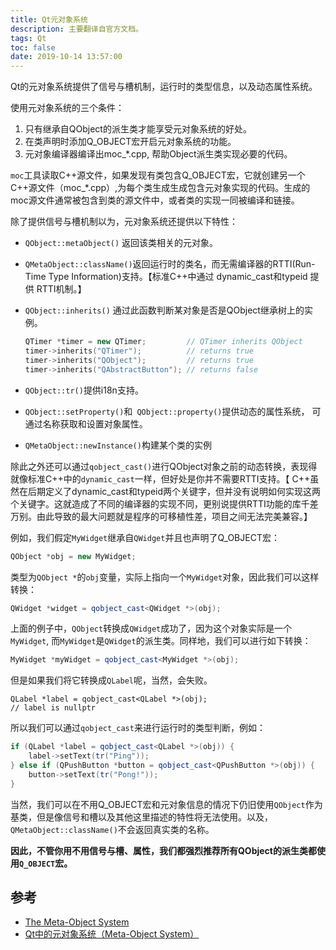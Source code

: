 ```yaml
---
title: Qt元对象系统
description: 主要翻译自官方文档。
tags: Qt
toc: false
date: 2019-10-14 13:57:00
---
```

Qt的元对象系统提供了信号与槽机制，运行时的类型信息，以及动态属性系统。

使用元对象系统的三个条件：

1. 只有继承自QObject的派生类才能享受元对象系统的好处。
2. 在类声明时添加Q_OBJECT宏开启元对象系统的功能。
3. 元对象编译器编译出moc_*.cpp, 帮助Object派生类实现必要的代码。

`moc`工具读取C++源文件，如果发现有类包含Q_OBJECT宏，它就创建另一个C++源文件（moc_*.cpp）,为每个类生成生成包含元对象实现的代码。生成的moc源文件通常被包含到类的源文件中，或者类的实现一同被编译和链接。

除了提供信号与槽机制以为，元对象系统还提供以下特性：

- `QObject::metaObject()` 返回该类相关的元对象。

- `QMetaObject::className()`返回运行时的类名，而无需编译器的RTTI(Run-Time Type Information)支持。【标准C++中通过 dynamic_cast和typeid 提供 RTTI机制。】

- `QObject::inherits()` 通过此函数判断某对象是否是QObject继承树上的实例。

  ```c++
  QTimer *timer = new QTimer;         // QTimer inherits QObject
  timer->inherits("QTimer");          // returns true
  timer->inherits("QObject");         // returns true
  timer->inherits("QAbstractButton"); // returns false
  ```

- `QObject::tr()`提供i18n支持。

- `QObject::setProperty()`和` QObject::property()`提供动态的属性系统， 可通过名称获取和设置对象属性。

- `QMetaObject::newInstance()`构建某个类的实例

除此之外还可以通过`qobject_cast()`进行QObject对象之前的动态转换，表现得就像标准C++中的`dynamic_cast`一样，但好处是你并不需要RTTI支持。【 C++虽然在后期定义了dynamic_cast和typeid两个关键字，但并没有说明如何实现这两个关键字。这就造成了不同的编译器的实现不同，更别说提供RTTI功能的库千差万别。由此导致的最大问题就是程序的可移植性差，项目之间无法完美兼容。】

例如，我们假定`MyWidget`继承自`QWidget`并且也声明了Q_OBJECT宏：

```c++
QObject *obj = new MyWidget;
```

类型为`QObject *`的`obj`变量，实际上指向一个`MyWidget`对象，因此我们可以这样转换：

```c++
QWidget *widget = qobject_cast<QWidget *>(obj);
```

上面的例子中，`QObject`转换成`QWidget`成功了，因为这个对象实际是一个`MyWidget`, 而`MyWidget`是`QWidget`的派生类。同样地，我们可以进行如下转换：

```c++
MyWidget *myWidget = qobject_cast<MyWidget *>(obj);
```

但是如果我们将它转换成`QLabel`呢，当然，会失败。

```
QLabel *label = qobject_cast<QLabel *>(obj);
// label is nullptr
```

所以我们可以通过`qobject_cast`来进行运行时的类型判断，例如：

```c++
if (QLabel *label = qobject_cast<QLabel *>(obj)) {
    label->setText(tr("Ping"));
} else if (QPushButton *button = qobject_cast<QPushButton *>(obj)) {
    button->setText(tr("Pong!"));
}
```

当然，我们可以在不用Q_OBJECT宏和元对象信息的情况下仍旧使用`QObject`作为基类，但是像信号和槽以及其他这里描述的特性将无法使用。以及，`QMetaObject::className()`不会返回真实类的名称。

**因此，不管你用不用信号与槽、属性，我们都强烈推荐所有QObject的派生类都使用`Q_OBJECT`宏。**

## 参考

- [The Meta-Object System]( https://doc.qt.io/archives/qt-4.8/metaobjects.html )
- [Qt中的元对象系统（Meta-Object System）]( https://zhuanlan.zhihu.com/p/61303678 )